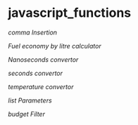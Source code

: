 # javascript_functions

_comma Insertion_

_Fuel economy by litre calculator_

_Nanoseconds convertor_

_seconds convertor_

_temperature convertor_

_list Parameters_

_budget Filter_
